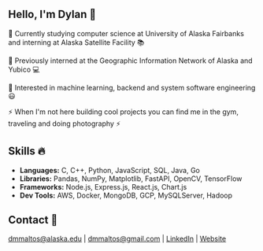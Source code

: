 ## Hello, I'm Dylan 👋
📌  Currently studying computer science at University of Alaska Fairbanks and interning at Alaska Satellite Facility 📚

📌  Previously interned at the Geographic Information Network of Alaska and Yubico 💻

📌  Interested in machine learning, backend and system software engineering 😃 

⚡ When I'm not here building cool projects you can find me in the gym, traveling and doing photography ⚡

## Skills 🔥
- **Languages:** C, C++, Python, JavaScript, SQL, Java, Go
- **Libraries:** Pandas, NumPy, Matplotlib, FastAPI, OpenCV, TensorFlow
- **Frameworks:** Node.js, Express.js, React.js, Chart.js
- **Dev Tools:** AWS, Docker, MongoDB, GCP, MySQLServer, Hadoop
  
## Contact 📧
dmmaltos@alaska.edu | dmmaltos@gmail.com | [LinkedIn](https://www.linkedin.com/in/dylanmaltos) | [Website](https://maltos.io)

